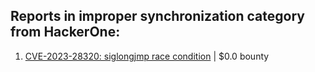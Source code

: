 ## Reports in improper synchronization category from HackerOne:

1. [CVE-2023-28320: siglongjmp race condition](https://hackerone.com/reports/1929597) | $0.0 bounty

